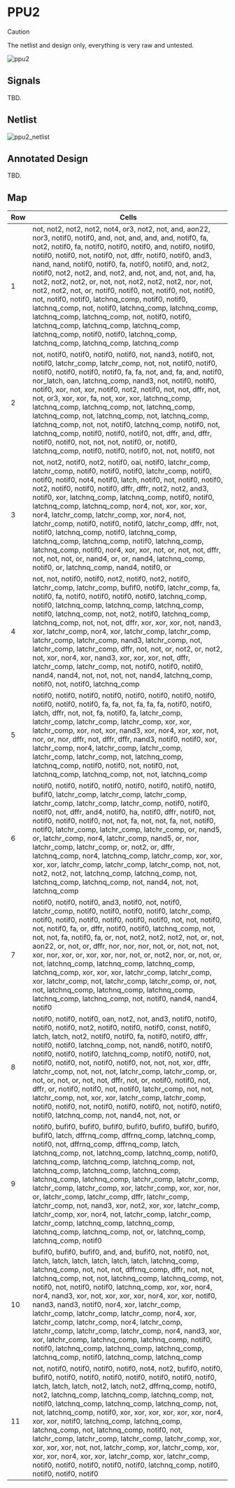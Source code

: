 # PPU2

> [!CAUTION]
> The netlist and design only, everything is very raw and untested.

![ppu2](/imgstore/soc/ppu2.jpg)

## Signals

TBD.

## Netlist

![ppu2_netlist](/imgstore/soc/ppu2_netlist.png)

## Annotated Design

TBD.

## Map

|Row|Cells|
|---|---|
|1| not, not2, not2, not2, not4, or3, not2, not, and, aon22, nor3, notif0, notif0, and, not, and, and, and, notif0, fa, not2, notif0, fa, notif0, notif0, notif0, and, notif0, notif0, notif0, notif0, not, notif0, not, dffr, notif0, notif0, and3, nand, nand, notif0, notif0, fa, notif0, notif0, and, not2, notif0, not2, not2, and, not2, and, not, and, not, and, ha, not2, not2, not2, or, not, not, not2, not2, not2, nor, not, not2, not2, not, or, notif0, notif0, not, notif0, not, notif0, not, notif0, notif0, latchnq_comp, notif0, notif0, latchnq_comp, not, notif0, latchnq_comp, latchnq_comp, latchnq_comp, latchnq_comp, not, notif0, notif0, latchnq_comp, latchnq_comp, latchnq_comp, latchnq_comp, notif0, notif0, latchnq_comp, latchnq_comp, latchnq_comp, latchnq_comp|
|2| not, notif0, notif0, notif0, notif0, not, nand3, notif0, not, notif0, latchr_comp, latchr_comp, not, not, notif0, notif0, notif0, notif0, notif0, notif0, fa, fa, not, and, fa, and, notif0, nor_latch, oan, latchnq_comp, nand3, not, notif0, notif0, notif0, xor, not, xor, notif0, not2, notif0, not, not, dffr, not, not, or3, xor, xor, fa, not, xor, xor, latchnq_comp, latchnq_comp, latchnq_comp, not, latchnq_comp, latchnq_comp, not, latchnq_comp, not, latchnq_comp, latchnq_comp, not, not, notif0, latchnq_comp, notif0, not, latchnq_comp, notif0, notif0, notif0, not, dffr, and, dffr, notif0, notif0, not, not, not, notif0, or, notif0, latchnq_comp, notif0, notif0, notif0, not, not, notif0, not|
|3| not, not2, notif0, not2, notif0, oai, notif0, latchr_comp, latchr_comp, notif0, notif0, notif0, latchr_comp, notif0, notif0, notif0, not4, notif0, latch, notif0, not, notif0, notif0, not2, notif0, notif0, notif0, dffr, dffr, not2, not2, and3, notif0, xor, latchnq_comp, latchnq_comp, notif0, notif0, latchnq_comp, latchnq_comp, nor4, not, xor, xor, xor, nor4, latchr_comp, latchr_comp, xor, nor4, not, latchr_comp, notif0, notif0, notif0, latchr_comp, dffr, not, notif0, latchnq_comp, notif0, latchnq_comp, latchnq_comp, latchnq_comp, notif0, latchnq_comp, latchnq_comp, notif0, nor4, xor, xor, not, or, not, not, dffr, not, not, not, or, nand4, or, or, nand4, latchnq_comp, notif0, or, latchnq_comp, nand4, notif0, or|
|4| not, not, notif0, notif0, not2, notif0, not2, notif0, latchr_comp, latchr_comp, bufif0, notif0, latchr_comp, fa, notif0, fa, notif0, notif0, notif0, notif0, latchnq_comp, notif0, latchnq_comp, latchnq_comp, latchnq_comp, notif0, latchnq_comp, not, not2, notif0, latchnq_comp, latchnq_comp, not, not, not, dffr, xor, xor, xor, not, nand3, xor, latchr_comp, nor4, xor, latchr_comp, latchr_comp, latchr_comp, latchr_comp, nand3, latchr_comp, not, latchr_comp, latchr_comp, dffr, not, not, or, not2, or, not2, not, xor, nor4, xor, nand3, xor, xor, xor, not, dffr, latchr_comp, latchr_comp, not, notif0, notif0, notif0, nand4, nand4, not, not, not, not, nand4, latchnq_comp, notif0, not, notif0, latchnq_comp|
|5| notif0, notif0, notif0, notif0, notif0, notif0, notif0, notif0, notif0, notif0, notif0, fa, fa, not, fa, fa, fa, notif0, notif0, latch, dffr, not, not, fa, notif0, fa, latchr_comp, latchr_comp, latchr_comp, latchr_comp, xor, xor, latchr_comp, xor, not, xor, nand3, xor, nor4, xor, xor, not, nor, or, nor, dffr, not, dffr, dffr, nand3, notif0, notif0, xor, latchr_comp, nor4, latchr_comp, latchr_comp, latchr_comp, latchr_comp, not, latchnq_comp, latchnq_comp, notif0, notif0, not, notif0, not, latchnq_comp, latchnq_comp, not, not, latchnq_comp|
|6| notif0, notif0, notif0, notif0, notif0, notif0, notif0, notif0, bufif0, latchr_comp, latchr_comp, latchr_comp, latchr_comp, latchr_comp, latchr_comp, notif0, notif0, notif0, not, dffr, and4, notif0, ha, notif0, dffr, notif0, not, notif0, notif0, notif0, not, not, fa, not, not, fa, not, notif0, notif0, latchr_comp, latchr_comp, latchr_comp, or, nand5, or, latchr_comp, nor4, latchr_comp, nand5, or, nor, latchr_comp, latchr_comp, or, not2, or, dffr, latchnq_comp, nor4, latchnq_comp, latchr_comp, xor, xor, xor, xor, latchr_comp, latchr_comp, latchr_comp, not, not, not2, not2, not, latchnq_comp, latchnq_comp, not, latchnq_comp, latchnq_comp, not, nand4, not, not, latchnq_comp|
|7| notif0, notif0, notif0, and3, notif0, not, notif0, latchr_comp, notif0, notif0, notif0, notif0, latchr_comp, notif0, notif0, notif0, notif0, notif0, notif0, not, not, notif0, not, notif0, fa, or, dffr, notif0, notif0, latchnq_comp, not, not, not, fa, notif0, fa, or, not, not2, not2, not2, not, or, not, aon22, or, not, or, dffr, nor, nor, nor, not, or, not, not, not, xor, nor, xor, or, xor, xor, nor, not, or, not2, nor, or, not, or, not, latchnq_comp, latchnq_comp, latchnq_comp, latchnq_comp, xor, xor, xor, latchr_comp, latchr_comp, xor, latchr_comp, not, latchr_comp, latchr_comp, or, not, not, latchnq_comp, latchnq_comp, latchnq_comp, latchnq_comp, latchnq_comp, not, notif0, nand4, nand4, notif0|
|8| notif0, notif0, notif0, oan, not2, not, and3, notif0, notif0, notif0, notif0, not2, notif0, notif0, notif0, const, notif0, latch, latch, not2, notif0, notif0, fa, notif0, notif0, dffr, notif0, notif0, latchnq_comp, not, nand6, notif0, notif0, notif0, notif0, notif0, latchnq_comp, notif0, notif0, not, notif0, notif0, not, notif0, notif0, not, not, not, xor, dffr, latchr_comp, not, not, not, latchr_comp, latchr_comp, or, not, or, not, or, not, not, dffr, not, or, notif0, notif0, not, dffr, or, notif0, notif0, not, notif0, latchr_comp, not, not, latchr_comp, not, xor, xor, latchr_comp, latchr_comp, notif0, notif0, not, notif0, notif0, notif0, not, notif0, notif0, notif0, latchnq_comp, not, nand4, not, not, or|
|9| notif0, bufif0, bufif0, bufif0, bufif0, bufif0, bufif0, bufif0, bufif0, latch, dffrnq_comp, dffrnq_comp, latchnq_comp, notif0, not, dffrnq_comp, dffrnq_comp, latch, latchnq_comp, not, latchnq_comp, latchnq_comp, notif0, latchnq_comp, latchnq_comp, latchnq_comp, not, latchnq_comp, latchnq_comp, latchnq_comp, latchnq_comp, latchnq_comp, latchr_comp, latchr_comp, latchr_comp, latchr_comp, xor, latchr_comp, xor, xor, nor, or, latchr_comp, latchr_comp, dffr, latchr_comp, latchr_comp, not, nand3, xor, not2, xor, xor, latchr_comp, latchr_comp, xor, nor4, not, latchr_comp, latchr_comp, latchr_comp, latchnq_comp, latchnq_comp, latchnq_comp, latchnq_comp, not, or, latchnq_comp, latchnq_comp, notif0|
|10| bufif0, bufif0, bufif0, and, and, bufif0, not, notif0, not, latch, latch, latch, latch, latch, latch, latchnq_comp, latchnq_comp, not, not, not, dffrnq_comp, dffr, not, not, latchnq_comp, not, not, latchnq_comp, latchnq_comp, not, notif0, not, notif0, notif0, latchnq_comp, xor, xor, nor4, nor4, nand3, xor, not, xor, xor, xor, nor4, xor, xor, notif0, nand3, nand3, notif0, nor4, xor, latchr_comp, latchr_comp, latchr_comp, latchr_comp, nor4, xor, latchr_comp, latchr_comp, nor4, latchr_comp, latchr_comp, latchr_comp, latchr_comp, nor4, nand3, xor, xor, latchr_comp, latchnq_comp, latchnq_comp, notif0, notif0, latchnq_comp, latchnq_comp, latchnq_comp, latchnq_comp, notif0, latchnq_comp, latchnq_comp|
|11| not, notif0, notif0, notif0, notif0, not4, not2, bufif0, notif0, bufif0, notif0, notif0, notif0, notif0, notif0, notif0, notif0, latch, latch, latch, not2, latch, not2, dffrnq_comp, notif0, not2, latchnq_comp, latchnq_comp, latchnq_comp, not, notif0, latchnq_comp, latchnq_comp, latchnq_comp, not, not, latchnq_comp, notif0, xor, xor, xor, xor, xor, xor, nor4, xor, xor, notif0, latchnq_comp, latchnq_comp, latchnq_comp, not, latchnq_comp, notif0, not, latchr_comp, latchr_comp, latchr_comp, latchr_comp, xor, xor, xor, xor, not, not, latchr_comp, xor, latchr_comp, xor, xor, xor, nor4, xor, xor, latchr_comp, xor, latchr_comp, notif0, notif0, notif0, notif0, notif0, latchnq_comp, notif0, notif0, notif0, notif0|